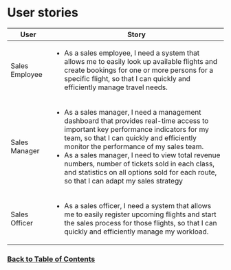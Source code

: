 # User stories

| User           | Story                                                                                                                                                                                                                                                                                                                                                                                                                               |
|----------------|-------------------------------------------------------------------------------------------------------------------------------------------------------------------------------------------------------------------------------------------------------------------------------------------------------------------------------------------------------------------------------------------------------------------------------------|
| Sales Employee | <ul><li>As a sales employee, I need a system that allows me to easily look up available flights and create bookings for one or more persons for a specific flight, so that I can quickly and efficiently manage travel needs.</li></ul>                                                                                                                                                                                             |
| Sales Manager  | <ul><li>As a sales manager, I need a management dashboard that provides real-time access to important key performance indicators for my team, so that I can quickly and efficiently monitor the performance of my sales team.</li><li>As a sales manager, I need to view total revenue numbers, number of tickets sold in each class, and statistics on all options sold for each route, so that I can adapt my sales strategy</ul> | 
| Sales Officer  | <ul><li>As a sales officer, I need a system that allows me to easily register upcoming flights and start the sales process for those flights, so that I can quickly and efficiently manage my workload.</li></ul>                                                                                                                                                                                                                   |
 


### [Back to Table of Contents](https://github.com/FontysVenlo/prj2-2023-prj2-2023-17/blob/main/TableOfContents.md)